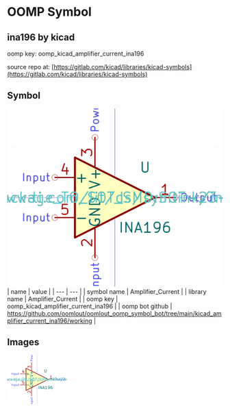 # OOMP Symbol  
## ina196  by kicad  
  
oomp key: oomp_kicad_amplifier_current_ina196  
  
source repo at: [https://gitlab.com/kicad/libraries/kicad-symbols](https://gitlab.com/kicad/libraries/kicad-symbols)  
## Symbol  
  
[![working.png](working_600.png)](working.png)  
| name | value | 
| --- | --- | 
| symbol name | Amplifier_Current | 
| library name | Amplifier_Current | 
| oomp key | oomp_kicad_amplifier_current_ina196 | 
| oomp bot github | https://github.com/oomlout/oomlout_oomp_symbol_bot/tree/main/kicad_amplifier_current_ina196/working | 
## Images  
  
[![working.png](working_140.png)](working.png)  
